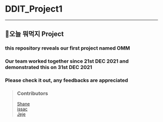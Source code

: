# DDIT_Project1
<hr>

## 🍻오늘 뭐먹지 Project
### this repository reveals our first project named OMM
### Our team worked together since 21st DEC 2021 and demonstrated this on 31st DEC 2021
### Please check it out, any feedbacks are appreciated

>### Contributors
>[Shane](https://github.com/Shane-Park)   
>[issac](https://github.com/chief7852)   
>[Jeje](https://github.com/jeje0130)   
